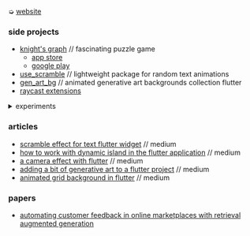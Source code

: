 ➭ [website](https://khlebobul.github.io)

### side projects

- [knight's graph](https://knightsgraph.vercel.app) // fascinating puzzle game
  - [app store](https://apps.apple.com/us/app/knights-graph/id6737812039)
  - [google play](https://play.google.com/store/apps/details?id=com.khlebobul.knights_graph)
- [use_scramble](https://pub.dev/packages/use_scramble) // lightweight package for random text animations
- [gen_art_bg](https://pub.dev/packages/gen_art_bg) // animated generative art backgrounds collection flutter
- [raycast extensions](https://www.raycast.com/khlebobul)

<details>
  <summary>experiments</summary>

  - [lego block image processor](https://lego-processor.vercel.app) // Images ➭ lego blocks instruction
  - [square ribbon](https://www.figma.com/community/plugin/1441862652881971511/square-ribbon) // figma plugin
  - [figure 8](https://khlebobul26.gumroad.com/l/figure8) // companion for maintaining eye health
  - [wave logo generator](https://wave-logo.vercel.app/) // logo buddy
  
</details>

### articles

- [scramble effect for text flutter widget](https://medium.com/@khlebobul/scramble-effect-for-text-flutter-widget-d92df44dd7a8) // medium
- [how to work with dynamic island in the flutter application](https://medium.com/@khlebobul/how-to-work-with-dynamic-island-in-the-flutter-application-89851b0d9887) // medium
- [a camera effect with flutter](https://medium.com/@khlebobul/ascii-camera-effect-with-flutter-5433029f4387) // medium
- [adding a bit of generative art to a flutter project](https://medium.com/@khlebobul/adding-a-bit-of-generative-art-to-a-flutter-project-13b22dd4f274) // medium
- [animated grid background in flutter](https://medium.com/@khlebobul/animated-grid-background-in-flutter-fda98db76bdb) // medium

### papers
- [automating customer feedback in online marketplaces with retrieval augmented generation](https://www.researchgate.net/publication/388390529_Automating_customer_feedback_in_online_marketplaces_with_retrieval_augmented_generation)
